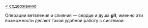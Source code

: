 [< содержанию](./readme.md)

Операции ветвления и слияния — сердце и душа ***git***, именно эти возможности делают такой удобной работу с системой.